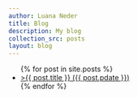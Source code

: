 ```yaml
---
author: Luana Neder
title: Blog
description: My blog
collection_src: posts
layout: blog
---
```



<ul>
  {% for post in site.posts %}
    <li>
      <a href="{{ post.url }}" <!-- class="btn" --> >{{ post.title }} ({{ post.pdate }})</a>
    </li>
  {% endfor %}
</ul>
